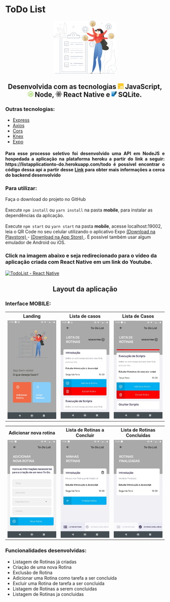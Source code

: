 # ToDo List

<div align="center">
 <img align="center" alt="TodoList" title="#Processo Seletivo Tech" src="./imgs/landing.png" width=200px />
</div>

<h2 align="center"> Desenvolvida com as tecnologias <img src="imgs/js.png" alt="JavaScirpt" height="18"> JavaScript, 
    <img src="imgs/node.png" alt="node" height="18"> Node, <img src="imgs/react-native.png" alt="react-native" height="18"> React Native e 
    <img src="imgs/sqlite.png" alt="sqlite" height="18"> SQLite.
</h2>

<h3> Outras tecnologias: </h3>
<ul>
  <li> <a href="https://expressjs.com/pt-br/"> Express </a> </li>
  <li> <a href="https://www.npmjs.com/package/axios"> Axios </a> </li>
  <li> <a href="https://www.npmjs.com/package/cors"> Cors </a> </li>
  <li> <a href="http://knexjs.org/"> Knex </a> </li>
  <li> <a href="https://expo.io/"> Expo </a> </li>  
</ul>

<h4 align="justify">Para esse processo seletivo foi desenvolvido uma API em NodeJS e hospedada a aplicação na plataforma heroku a partir do link a seguir: https://listapplicationto-do.herokuapp.com/todo
é possível encontrar o código dessa api a partir desse <a href="https://github.com/PauloHenriqueSousa2020/TodoList/tree/main/backend">Link</a> para obter mais informações a cerca do backend desenvolvido </h4>

<h3> Para utilizar: </h3>
<p> Faça o download do projeto no GitHub <br/>
<br/>Execute <code>npm install</code> ou <code>yarn install</code> na pasta <b>mobile</b>, para instalar as dependências da aplicação.<br/>
<br/>Execute <code>npm start</code> ou <code>yarn start</code> na pasta <b>mobile</b>, acesse localhost:19002, leia o QR Code no seu 
celular utilizando o aplicativo Expo <a href="https://play.google.com/store/apps/details?id=host.exp.exponent&hl=pt_BR"> (Download na Playstore) </a> -
<a href="https://apps.apple.com/br/app/expo-client/id982107779"> (Download na App Store) </a>. É possível também usar algum emulador de Android ou iOS. 

<h3>Click na imagem abaixo e seja redirecionado para o vídeo da aplicação criada com React Native em um link do Youtube.</h3>

[![TodoList - React Native](http://img.youtube.com/vi/KEPGVrmnGz0/0.jpg)](http://www.youtube.com/watch?v=KEPGVrmnGz0 "TodoList - React Native")

<h2 align="center"> Layout da aplicação </h2>

<h3> Interface MOBILE: </h3>

<table>
	<tr>
		<th width="33.3%">
			Landing<br>
		</th>
		<th width="33.3%">
			Lista de casos
		</th>
    <th width="33.3%">
			Lista de Casos
		</th>
	</tr>
	<tr><!-- Prevent zebra stripes --></tr>
	<tr>
		<td>
			<img src="imgs/landing_page.jpeg" >
		</td>
		<td>
			<img src="imgs/list_routines_page(1).jpeg" >
		</td>
    <td>
			<img src="imgs/list_routines_page(2).jpeg" >
		</td>
	</tr>
</table>

<table>
	<tr>
		<th width="33.3%">
			Adicionar nova rotina<br>
		</th>
		<th width="33.3%">
			Lista de Rotinas a Concluir 
		</th>
    <th width="33.3%">
		  Lista de Rotinas Concluidas
		</th>
	</tr>
	<tr><!-- Prevent zebra stripes --></tr>
	<tr>
		<td>
			<img src="imgs/add_new_routine_page.jpeg" >
		</td>
		<td>
			<img src="imgs/routines_page.jpeg" >
		</td>
    <td>
			<img src="imgs/completed_routines_page.jpeg" >
		</td>
	</tr>
</table>

<h3> Funcionalidades desenvolvidas: </h3>

<ul>
	<li>Listagem de Rotinas já criadas</li>
	<li>Criação de uma nova Rotina</li>
	<li>Exclusão de Rotina</li>
	<li>Adicionar uma Rotina como tarefa a ser concluida</li>
	<li>Excluir uma Rotina de tarefa a ser concluida</li>
	<li>Listagem de Rotinas a serem concluidas</li>
	<li>Listagem de Rotinas ja concluidas</li>
</ul>


